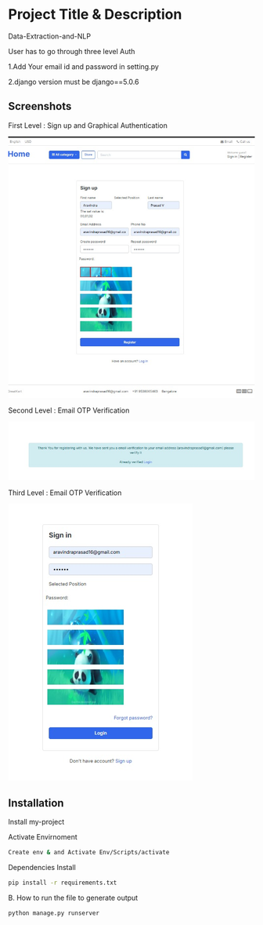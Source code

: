 
# Project Title & Description

Data-Extraction-and-NLP 

User has to go through three level Auth

1.Add Your email id and password in setting.py

2.django version must be django==5.0.6

## Screenshots

First Level : Sign up and Graphical Authentication

![Alt Text](https://github.com/Aravindraprasad/Three-Level-Authentication/blob/main/Result/signup.jpg?raw=True)

Second Level : Email OTP Verification

![Alt Text](https://github.com/Aravindraprasad/Three-Level-Authentication/blob/main/Result/email%20otp.jpg?raw=True)

Third Level : Email OTP Verification

![Alt Text](https://github.com/Aravindraprasad/Three-Level-Authentication/blob/main/Result/signin.jpg?raw=True)















## Installation

Install my-project 


Activate Envirnoment
```bash
Create env & and Activate Env/Scripts/activate
```

Dependencies Install
```bash
pip install -r requirements.txt
```



B. How to run the  file to generate output


```bash
python manage.py runserver

```

